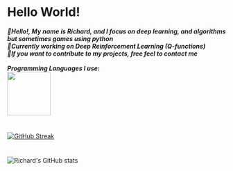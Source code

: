 # Hello World!

***👋Hello!, My name is Richard, and I focus on deep learning, and algorithms but sometimes games using python***
<br>
***📌Currently working on Deep Reinforcement Learning (Q-functions)***
<br>
***🔗If you want to contribute to my projects, free feel to contact me***
<br>
<br>
***Programming Languages I use:***
<br>
<img src="https://i.giphy.com/media/LMt9638dO8dftAjtco/200.webp" width="100">
<br>
#
[![GitHub Streak](https://streak-stats.demolab.com?user=Ye-Yint-Nyo-Hmine&theme=darcula&border_radius=30&mode=weekly&fire=02DDD7)](https://git.io/streak-stats)
#
![Richard's GitHub stats](https://github-readme-stats.vercel.app/api?username=Ye-Yint-Nyo-Hmine&show_icons=true&theme=tokyonight)
